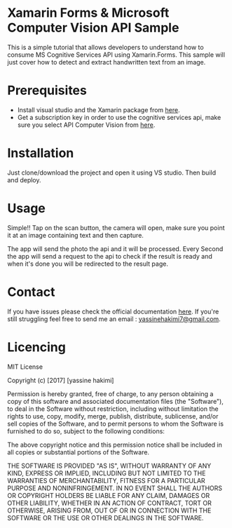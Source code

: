 # Xamarin Forms & Microsoft Computer Vision API Sample
This is a simple tutorial that allows developers to understand how to consume MS Cognitive Services API using Xamarin.Forms.
This sample will just cover how to detect and extract handwritten text from an image.
# Prerequisites
* Install visual studio and the Xamarin package from [here](https://www.visualstudio.com/fr/vs/).
* Get a subscription key in order to use the cognitive services api, make sure you select API Computer Vision from [here](https://azure.microsoft.com/fr-fr/try/cognitive-services/).
# Installation
Just clone/download the project and open it using VS studio. Then build and deploy.
# Usage
Simple!! Tap on the scan button, the camera will open, make sure you point it at an image containing text and then capture.

The app will send the photo the api and it will be processed. Every Second the app will send a request to the api to check if the result is ready and when it's done you will be redirected to the result page.
# Contact
If you have issues please check the official documentation [here](https://docs.microsoft.com/fr-fr/azure/cognitive-services/computer-vision/quickstarts/csharp#RecognizeText).
If you're still struggling feel free to send me an email : yassinehakimi7@gmail.com.
# Licencing 
MIT License

Copyright (c) [2017] [yassine hakimi]

Permission is hereby granted, free of charge, to any person obtaining a copy
of this software and associated documentation files (the "Software"), to deal
in the Software without restriction, including without limitation the rights
to use, copy, modify, merge, publish, distribute, sublicense, and/or sell
copies of the Software, and to permit persons to whom the Software is
furnished to do so, subject to the following conditions:

The above copyright notice and this permission notice shall be included in all
copies or substantial portions of the Software.

THE SOFTWARE IS PROVIDED "AS IS", WITHOUT WARRANTY OF ANY KIND, EXPRESS OR
IMPLIED, INCLUDING BUT NOT LIMITED TO THE WARRANTIES OF MERCHANTABILITY,
FITNESS FOR A PARTICULAR PURPOSE AND NONINFRINGEMENT. IN NO EVENT SHALL THE
AUTHORS OR COPYRIGHT HOLDERS BE LIABLE FOR ANY CLAIM, DAMAGES OR OTHER
LIABILITY, WHETHER IN AN ACTION OF CONTRACT, TORT OR OTHERWISE, ARISING FROM,
OUT OF OR IN CONNECTION WITH THE SOFTWARE OR THE USE OR OTHER DEALINGS IN THE
SOFTWARE.

